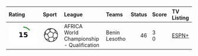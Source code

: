 | Rating                                                                                                                                 | Sport                                                                                                        | League                                       | Teams            |   Status | Score   | TV Listing                                                                                                             |
|:---------------------------------------------------------------------------------------------------------------------------------------|:-------------------------------------------------------------------------------------------------------------|:---------------------------------------------|:-----------------|---------:|:--------|:-----------------------------------------------------------------------------------------------------------------------|
| <img src="https://raw.githubusercontent.com/BlakeDuncan25/Donut-SVG-Ratings/bac4e4a278175106499642192132b1786a9aec38/15.svg" alt="15"> | <img src="https://raw.githubusercontent.com/BlakeDuncan25/Donut-SVG-Ratings/master/soccer.png" alt="Soccer"> | AFRICA<br>World Championship - Qualification | Benin<br>Lesotho |       46 | 3<br>0  | <a href="https://www.espn.com/espnplus/schedule/_/type/live/categoryId/119cfa41-71d4-39bf-a790-6273a52b0259">ESPN+</a> |